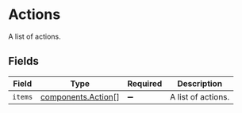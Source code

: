 # Actions

A list of actions.


## Fields

| Field                                                    | Type                                                     | Required                                                 | Description                                              |
| -------------------------------------------------------- | -------------------------------------------------------- | -------------------------------------------------------- | -------------------------------------------------------- |
| `items`                                                  | [components.Action](../../models/components/action.md)[] | :heavy_minus_sign:                                       | A list of actions.                                       |